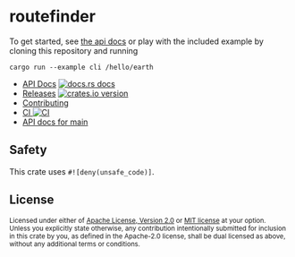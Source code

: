 # routefinder

To get started, see [the api docs][docs] or play with the included
example by cloning this repository and running
```
cargo run --example cli /hello/earth
```

* [API Docs][docs] [![docs.rs docs][docs-badge]][docs]
* [Releases][releases] [![crates.io version][version-badge]][crate]
* [Contributing][contributing]
* [CI ![CI][ci-badge]][ci]
* [API docs for main][main-docs]

[ci]: https://github.com/jbr/routefinder/actions?query=workflow%3ACI
[ci-badge]: https://github.com/jbr/routefinder/workflows/CI/badge.svg
[releases]: https://github.com/jbr/routefinder/releases
[docs]: https://docs.rs/routefinder
[contributing]: https://github.com/jbr/routefinder/blob/main/.github/CONTRIBUTING.md
[crate]: https://crates.io/crates/routefinder
[docs-badge]: https://img.shields.io/badge/docs-latest-blue.svg?style=flat-square
[version-badge]: https://img.shields.io/crates/v/routefinder.svg?style=flat-square
[main-docs]: https://jbr.github.io/routefinder/routefinder/

## Safety
This crate uses `#![deny(unsafe_code)]`.

## License

<sup>
Licensed under either of <a href="LICENSE-APACHE">Apache License, Version
2.0</a> or <a href="LICENSE-MIT">MIT license</a> at your option.
</sup>

<br/>

<sub>
Unless you explicitly state otherwise, any contribution intentionally submitted
for inclusion in this crate by you, as defined in the Apache-2.0 license, shall
be dual licensed as above, without any additional terms or conditions.
</sub>

